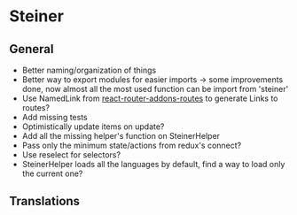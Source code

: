 # Steiner

## General

- Better naming/organization of things
- Better way to export modules for easier imports -> some improvements done, now almost all the most used function can be import from 'steiner'
- Use NamedLink from [react-router-addons-routes](https://github.com/ReactTraining/react-router-addons-routes) to generate Links to routes?
- Add missing tests
- Optimistically update items on update?
- Add all the missing helper's function on SteinerHelper
- Pass only the minimum state/actions from redux's connect?
- Use reselect for selectors?
- SteinerHelper loads all the languages by default, find a way to load only the current one?

## Translations
